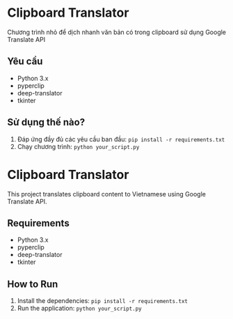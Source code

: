 # Clipboard Translator
Chương trình nhỏ để dịch nhanh văn bản có trong clipboard sử dụng Google Translate API
## Yêu cầu
- Python 3.x
- pyperclip
- deep-translator
- tkinter
## Sử dụng thế nào?
1. Đáp ứng đầy đủ các yêu cầu ban đầu: `pip install -r requirements.txt`
2. Chạy chương trình: `python your_script.py`


# Clipboard Translator
This project translates clipboard content to Vietnamese using Google Translate API.

## Requirements
- Python 3.x
- pyperclip
- deep-translator
- tkinter

## How to Run
1. Install the dependencies: `pip install -r requirements.txt`
2. Run the application: `python your_script.py`